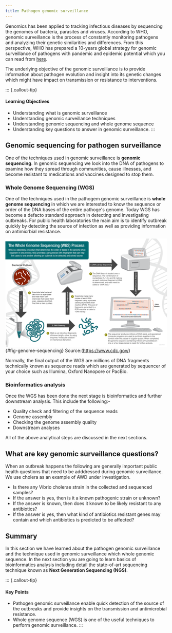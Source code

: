 ```yaml
---
title: Pathogen genomic surveillance
---
```

Genomics has been applied to tracking infectious diseases by sequencing the genomes of bacteria, parasites and viruses. According to WHO, genomic surveillance is the process of constantly monitoring pathogens and analyzing their genetic similarities and differences. From this perspective, WHO has prepared a 10-years global strategy for genomic surveillance of pathogens with pandemic and epidemic potential which you can read from [here](https://www.who.int/publications/i/item/9789240046979).

The underlying objective of the genomic surveillance is to provide information about pathogen evolution and insight into its genetic changes which might have impact on transmission or resistance to interventions.

::: {.callout-tip}
#### Learning Objectives
- Understanding what is genomic surveillance
- Understanding genomic surveillance techniques
- Understanding genomic sequencing and whole genome sequence
- Understanding key questions to answer in genomic surveillance.
:::

## Genomic sequencing for pathogen surveillance
One of the techniques used in genomic surveillance is **genomic sequencing**. In genomic sequencing we look into the DNA of pathogens to examine how they spread through communities, cause illnesses, and become resistant to medications and vaccines designed to stop them.

### Whole Genome Sequencing (WGS)

One of the techniques used in the pathogem genomic surveillance is **whole genome sequencing** in which we are interested to know the sequence or order of the DNA bases of the entire pathoge's genome. Today WGS has become a defacto standard approach in detecting and investigating outbreaks. For public health laboratories the main aim is to identify outbreak quickly by detecting the source of infection as well as providing information on antimicrbial resistance.

![Overview of the whole genome sequencing for detecting outbreaks](images/Genome-Sequencing.png){#fig-genome-sequencing} Source:(https://www.cdc.gov/)

Normally, the final output of the WGS are millions of DNA fragments technically known as sequence reads which are generated by sequencer of your choice such as Illumina, Oxford Nanopore or PacBio.

### Bioinformatics analysis

Once the WGS has been done the next stage is bioinformatics and further downstream analysis. This include the following:-

- Quality check and filtering of the sequence reads
- Genome assembly
- Checking the genome assembly quality
- Downstream analyses

All of the above analytical steps are discussed in the next sections.

## What are key genomic surveillance questions?

When an outbreak happens the following are generally important public health questions that need to be adddressed during genomic surveillance. We use cholera as an example of AWD under investigation.

- Is there any Vibrio cholerae strain in the collected and sequenced samples?
- If the answer is yes, then is it a known pathogenic strain or unknown?
- If the answer is known, then does it known to be likely resistant to any antibiotics?
- If the answer is yes, then what kind of antibiotics resistant genes may contain and which antibiotics is predicted to be affected?

## Summary
In this section we have learned about the pathogen genomic surveillance and the technique used in genomic surveillance which whole genomic sequence. In the next section you are going to learn basics of bioinformatics analysis including detail the state-of-art sequencing technique known as **Next Generation Sequencing (NGS)**.

::: {.callout-tip}
#### Key Points
- Pathogen genomic surveillance enable quick detection of the source of the outbreaks and provide insights on the transmission and antimicrobial resistance.
- Whole genome sequence (WGS) is one of the useful techniques to perform genomic surveillance.
:::

